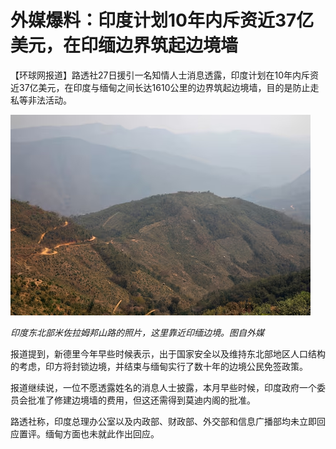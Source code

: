 # 外媒爆料：印度计划10年内斥资近37亿美元，在印缅边界筑起边境墙

【环球网报道】路透社27日援引一名知情人士消息透露，印度计划在10年内斥资近37亿美元，在印度与缅甸之间长达1610公里的边界筑起边境墙，目的是防止走私等非法活动。

![7e5592d0b53e230453a2552abdb4989b.jpg](https://raw.githubusercontent.com/qqhsx/qqnews_image/main/2024/03/27/外媒爆料：印度计划10年内斥资近37亿美元，在印缅边界筑起边境墙/7e5592d0b53e230453a2552abdb4989b.jpg)

 _印度东北部米佐拉姆邦山路的照片，这里靠近印缅边境。图自外媒_

报道提到，新德里今年早些时候表示，出于国家安全以及维持东北部地区人口结构的考虑，印方将封锁边境，并结束与缅甸实行了数十年的边境公民免签政策。

报道继续说，一位不愿透露姓名的消息人士披露，本月早些时候，印度政府一个委员会批准了修建边境墙的费用，但这还需得到莫迪内阁的批准。

路透社称，印度总理办公室以及内政部、财政部、外交部和信息广播部均未立即回应置评。缅甸方面也未就此作出回应。

